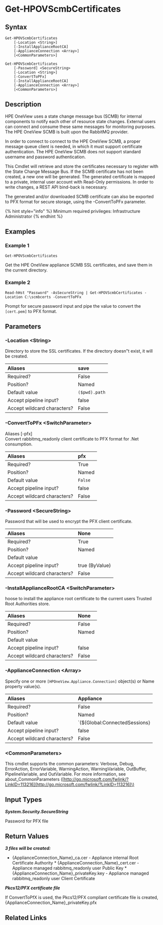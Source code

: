 ﻿---
description: Get State Change Message Bus certificates.
---

# Get-HPOVScmbCertificates

## Syntax

```text
Get-HPOVScmbCertificates
    [-Location <String>]
    [-InstallApplianceRootCA]
    [-ApplianceConnection <Array>]
    [<CommonParameters>]
```

```text
Get-HPOVScmbCertificates
    [-Password] <SecureString>
    [-Location <String>]
    [-ConvertToPFx]
    [-InstallApplianceRootCA]
    [-ApplianceConnection <Array>]
    [<CommonParameters>]
```

## Description

HPE OneView uses a state change message bus (SCMB) for internal components to notify each other of resource state changes.  External users can connect and consume these same messages for monitoring purposes.  The HPE OneView SCMB is built upon the RabbitMQ provider.  

In order to connect to  connect to the HPE OneView SCMB, a proper message queue client is needed, in which it must support certificate authentication.  The HPE OneView SCMB does not support standard username and password authentication.

This Cmdlet will retrieve and store the certificates necessary to register with the State Change Message Bus.  If the SCMB certificate has not been created, a new one will be generated.  The generated certificate is mapped to a private, internal user account with Read-Only permissions.  In order to write changes, a REST API bind-back is necessary.

The generated and/or downloaded SCMB certificate can also be exported to PFX format for secure storage, using the -ConvertToPFx parameter.

{% hint style="info" %}
Minimum required privileges: Infrastructure Administrator
{% endhint %}

## Examples

###  Example 1 

```text
Get-HPOVScmbCertificates
```

Get the HPE OneView appliance SCMB SSL certificates, and save them in the current directory.

###  Example 2 

```text
Read-hHst "Password" -AsSecureString | Get-HPOVScmbCertificates -Location C:\scmbcerts -ConvertToPFx
```

Prompt for secure password input and pipe the value to convert the `[cert.pem]` to PFX format. 

## Parameters

### -Location &lt;String&gt;

Directory to store the SSL certificates.  If the directory doesn"t exist, it will be created.

| Aliases | save |
| :--- | :--- |
| Required? | False |
| Position? | Named |
| Default value | `($pwd).path` |
| Accept pipeline input? | false |
| Accept wildcard characters? | False |

### -ConvertToPFx &lt;SwitchParameter&gt;

Aliases [-pfx]        
Convert rabbitmq_readonly client certificate to PFX format for .Net consumption.

| Aliases | pfx |
| :--- | :--- |
| Required? | True |
| Position? | Named |
| Default value | `False` |
| Accept pipeline input? | false |
| Accept wildcard characters? | False |

### -Password &lt;SecureString&gt;

Password that will be used to encrypt the PFX client certificate.

| Aliases | None |
| :--- | :--- |
| Required? | True |
| Position? | Named |
| Default value |  |
| Accept pipeline input? | true (ByValue) |
| Accept wildcard characters? | False |

### -InstallApplianceRootCA &lt;SwitchParameter&gt;

hoose to install the appliance root certificate to the current users Trusted Root Authorities store.

| Aliases | None |
| :--- | :--- |
| Required? | False |
| Position? | Named |
| Default value |  |
| Accept pipeline input? | false |
| Accept wildcard characters? | False |

### -ApplianceConnection &lt;Array&gt;

Specify one or more `[HPOneView.Appliance.Connection]` object(s) or Name property value(s).

| Aliases | Appliance |
| :--- | :--- |
| Required? | False |
| Position? | Named |
| Default value | `(${Global:ConnectedSessions} | ? Default)` |
| Accept pipeline input? | false |
| Accept wildcard characters? | False |

### &lt;CommonParameters&gt;

This cmdlet supports the common parameters: Verbose, Debug, ErrorAction, ErrorVariable, WarningAction, WarningVariable, OutBuffer, PipelineVariable, and OutVariable. For more information, see about\_CommonParameters \([http://go.microsoft.com/fwlink/?LinkID=113216](http://go.microsoft.com/fwlink/?LinkID=113216)\)

## Input Types

_**System.Security.SecureString**_

Password for PFX file

## Return Values

_**3 files will be created:**_

 * {ApplianceConnection_Name}_ca.cer - Appliance internal Root Certificate Authority * {ApplianceConnection_Name}_cert.cer - Appliance managed rabbitmq_readonly user Public Key * {ApplianceConnection_Name}_privateKey.key - Appliance managed rabbitmq_readonly user Client Certificate

_**Pkcs12/PFX certificate file**_

If ConvertToPfX is used, the Pkcs12/PFX compliant certificate file is created, {ApplianceConnection_Name}_privateKey.pfx

## Related Links

